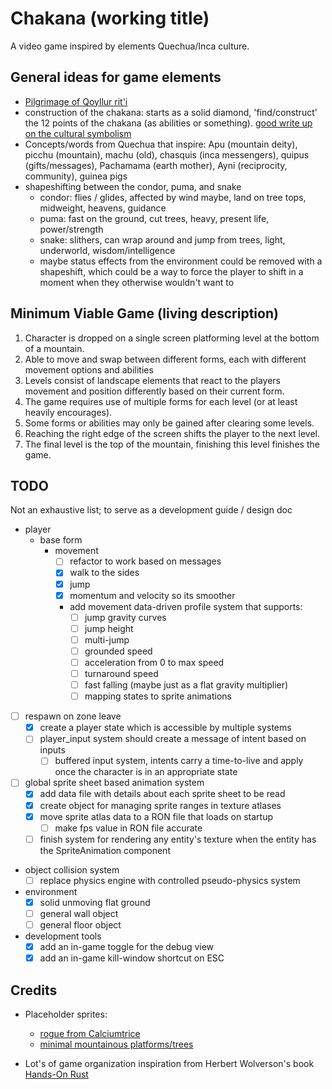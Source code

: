 # Chakana (working title)

A video game inspired by elements Quechua/Inca culture.

## General ideas for game elements

- [Pilgrimage of Qoyllur rit'i](https://pumadventuresperu.com/pilgrimage-to-qoyllur-riti-in-cusco-peru/)
- construction of the chakana: starts as a solid diamond, 'find/construct' the 12 points of the chakana (as abilities or something). [good write up on the cultural symbolism](https://eaglecondoralliance.com/2021/02/13/andean-wisdom-the-chakana/#:~:text=Its%20shape%20is%20that%20of,pyramid%20lying%20on%20the%20ground.)
- Concepts/words from Quechua that inspire: Apu (mountain deity), picchu (mountain), machu (old), chasquis (inca messengers), quipus (gifts/messages), Pachamama (earth mother), Ayni (reciprocity, community), guinea pigs
- shapeshifting between the condor, puma, and snake
  - condor: flies / glides, affected by wind maybe, land on tree tops, midweight, heavens, guidance
  - puma: fast on the ground, cut trees, heavy, present life, power/strength
  - snake: slithers, can wrap around and jump from trees, light, underworld, wisdom/intelligence
  - maybe status effects from the environment could be removed with a shapeshift, which could be a way to force the player to shift in a moment when they otherwise wouldn't want to

## Minimum Viable Game (living description)

1. Character is dropped on a single screen platforming level at the bottom of a mountain.
2. Able to move and swap between different forms, each with different movement options and abilities
3. Levels consist of landscape elements that react to the players movement and position differently based on their current form.
4. The game requires use of multiple forms for each level (or at least heavily encourages).
5. Some forms or abilities may only be gained after clearing some levels.
6. Reaching the right edge of the screen shifts the player to the next level.
7. The final level is the top of the mountain, finishing this level finishes the game.

## TODO

Not an exhaustive list; to serve as a development guide / design doc

- player
  - base form
    - movement
      - [ ] refactor to work based on messages
      - [x] walk to the sides
      - [x] jump
      - [x] momentum and velocity so its smoother
      - add movement data-driven profile system that supports:
        - [ ] jump gravity curves
        - [ ] jump height
        - [ ] multi-jump
        - [ ] grounded speed
        - [ ] acceleration from 0 to max speed
        - [ ] turnaround speed
        - [ ] fast falling (maybe just as a flat gravity multiplier)
        - [ ] mapping states to sprite animations
- [ ] respawn on zone leave
  - [x] create a player state which is accessible by multiple systems
  - [ ] player_input system should create a message of intent based on inputs
    - [ ] buffered input system, intents carry a time-to-live and apply once the character is in an appropriate state
- [ ] global sprite sheet based animation system
  - [x] add data file with details about each sprite sheet to be read
  - [x] create object for managing sprite ranges in texture atlases
  - [x] move sprite atlas data to a RON file that loads on startup
    - [ ] make fps value in RON file accurate
  - [ ] finish system for rendering any entity's texture when the entity has the SpriteAnimation component
- object collision system
  - [ ] replace physics engine with controlled pseudo-physics system
- environment
  - [x] solid unmoving flat ground
  - [ ] general wall object
  - [ ] general floor object
- development tools
  - [x] add an in-game toggle for the debug view
  - [x] add an in-game kill-window shortcut on ESC

## Credits

- Placeholder sprites:

  - [rogue from Calciumtrice](https://opengameart.org/content/animated-rogue)
  - [minimal mountainous platforms/trees](https://opengameart.org/content/minimal-2d-platformer-art-with-customisable-tress)

- Lot's of game organization inspiration from Herbert Wolverson's book [Hands-On Rust](https://hands-on-rust.com/about/)

